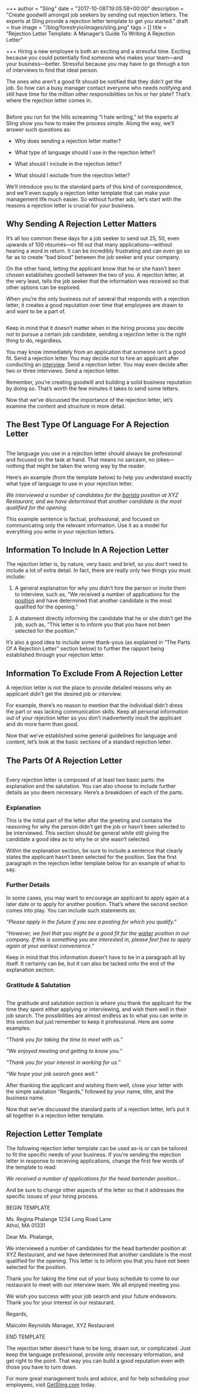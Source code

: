 +++
author = "Sling"
date = "2017-10-08T19:05:58+00:00"
description = "Create goodwill amongst job seekers by sending out rejection letters. The experts at Sling provide a rejection letter template to get you started."
draft = true
image = "/blog/forestryio/images/sling.png"
tags = []
title = "Rejection Letter Template: A Manager’s Guide To Writing A Rejection Letter"

+++
Hiring a new employee is both an exciting and a stressful time. Exciting because you could potentially find someone who makes your team—and your business—better. Stressful because you may have to go through a ton of interviews to find that ideal person.

The ones who aren’t a good fit should be notified that they didn’t get the job. So how can a busy manager contact everyone who needs notifying and still have time for the million other responsibilities on his or her plate? That’s where the rejection letter comes in.

<img src="/blog/forestryio/images/image2-5.jpg" alt="" class=" forestry--none" style="float: none;">

Before you run for the hills screaming “I hate writing,” let the experts at Sling show you how to make the process simple. Along the way, we’ll answer such questions as:

* Why does sending a rejection letter matter?

* What type of language should I use in the rejection letter?

* What should I include in the rejection letter?

* What should I exclude from the rejection letter?

We’ll introduce you to the standard parts of this kind of correspondence, and we’ll even supply a rejection letter template that can make your management life much easier. So without further ado, let’s start with the reasons a rejection letter is crucial for your business.

## Why Sending A Rejection Letter Matters

It’s all too common these days for a job seeker to send out 25, 50, even upwards of 100 résumés—or fill out that many applications—without hearing a word in return. It can be incredibly frustrating and can even go so far as to create “bad blood” between the job seeker and your company.

On the other hand, letting the applicant know that he or she hasn’t been chosen establishes goodwill between the two of you. A rejection letter, at the very least, tells the job seeker that the information was received so that other options can be explored.

When you’re the only business out of several that responds with a rejection letter, it creates a good reputation over time that employees are drawn to and want to be a part of.

<img src="/blog/forestryio/images/image1-5.jpg" alt="" class=" forestry--none" style="float: none;">

Keep in mind that it doesn’t matter when in the hiring process you decide not to pursue a certain job candidate, sending a rejection letter is the right thing to do, regardless.

You may know immediately from an application that someone isn’t a good fit. Send a rejection letter. You may decide not to hire an applicant after conducting an [interview](https://getsling.com/blog/post/restaurant-interview-questions/). Send a rejection letter. You may even decide after two or three interviews. Send a rejection letter.

Remember, you’re creating goodwill and building a solid business reputation by doing so. That’s worth the few minutes it takes to send some letters.

Now that we’ve discussed the importance of the rejection letter, let’s examine the content and structure in more detail.

## The Best Type Of Language For A Rejection Letter

<img src="/blog/forestryio/images/image3-4.jpg" alt="" class=" forestry--none" style="float: none;">

The language you use in a rejection letter should always be professional and focused on the task at hand. That means no sarcasm, no jokes—nothing that might be taken the wrong way by the reader.

Here’s an example (from the template below) to help you understand exactly what type of language to use in your rejection letter.

*We interviewed a number of candidates for the [barista](https://getsling.com/blog/post/barista-job-description/) position at XYZ Restaurant, and we have determined that another candidate is the most qualified for the opening.*

This example sentence is factual, professional, and focused on communicating only the relevant information. Use it as a model for everything you write in your rejection letters.

## Information To Include In A Rejection Letter

The rejection letter is, by nature, very basic and brief, so you don’t need to include a lot of extra detail. In fact, there are really only two things you must include:

1. A general explanation for why you didn’t hire the person or invite them to interview, such as, “We received a number of applications for the [position](https://getsling.com/blog/post/how-to-write-the-perfect-job-description/) and have determined that another candidate is the most qualified for the opening.”

1. A statement directly informing the candidate that he or she didn’t get the job, such as, “This letter is to inform you that you have not been selected for the position.”

It’s also a good idea to include some thank-yous (as explained in “The Parts Of A Rejection Letter” section below) to further the rapport being established through your rejection letter.

## Information To Exclude From A Rejection Letter

A rejection letter is not the place to provide detailed reasons why an applicant didn’t get the desired job or interview.

For example, there’s no reason to mention that the individual didn’t dress the part or was lacking communication skills. Keep all personal information out of your rejection letter so you don’t inadvertently insult the applicant and do more harm than good.

Now that we’ve established some general guidelines for language and content, let’s look at the basic sections of a standard rejection letter.

## The Parts Of A Rejection Letter

<img src="/blog/forestryio/images/image5-3.jpg" alt="" class=" forestry--none forestry--none" style="float: none;">

Every rejection letter is composed of at least two basic parts: the explanation and the salutation. You can also choose to include further details as you deem necessary. Here’s a breakdown of each of the parts.

### Explanation

This is the initial part of the letter after the greeting and contains the reasoning for why the person didn’t get the job or hasn’t been selected to be interviewed. This section should be general while still giving the candidate a good idea as to why he or she wasn’t selected.

Within the explanation section, be sure to include a sentence that clearly states the applicant hasn’t been selected for the position. See the first paragraph in the rejection letter template below for an example of what to say.

### Further Details

In some cases, you may want to encourage an applicant to apply again at a later date or to apply for another position. That’s where the second section comes into play. You can include such statements as:

*“Please apply in the future if you see a posting for which you qualify.”*

*“However, we feel that you might be a good fit for the [waiter](https://getsling.com/blog/post/waiter-job-description/) position in our company. If this is something you are interested in, please feel free to apply again at your earliest convenience.”*

Keep in mind that this information doesn’t have to be in a paragraph all by itself. It certainly can be, but it can also be tacked onto the end of the explanation section.

### Gratitude & Salutation

<img src="/blog/forestryio/images/image4-4.jpg" alt="" class=" forestry--none" style="float: none;">

The gratitude and salutation section is where you thank the applicant for the time they spent either applying or interviewing, and wish them well in their job search. The possibilities are almost endless as to what you can write in this section but just remember to keep it professional. Here are some examples.

*“Thank you for taking the time to meet with us.”*

*“We enjoyed meeting and getting to know you.”*

*“Thank you for your interest in working for us.”*

*“We hope your job search goes well.”*

After thanking the applicant and wishing them well, close your letter with the simple salutation “Regards,” followed by your name, title, and the business name.

Now that we’ve discussed the standard parts of a rejection letter, let’s put it all together in a rejection letter template.

## Rejection Letter Template

The following rejection letter template can be used as-is or can be tailored to fit the specific needs of your business. If you’re sending the rejection letter in response to receiving applications, change the first few words of the template to read:

*We received a number of applications for the head bartender position...*

And be sure to change other aspects of the letter so that it addresses the specific issues of your hiring process.
<begin template=""></begin>

BEGIN TEMPLATE

Ms. Regina Phalange 
1234 Long Road Lane  
Athol, MA 01331

Dear Ms. Phalange,

We interviewed a number of candidates for the head bartender position at XYZ Restaurant, and we have determined that another candidate is the most qualified for the opening. This letter is to inform you that you have not been selected for the position.

Thank you for taking the time out of your busy schedule to come to our restaurant to meet with our interview team. We all enjoyed meeting you.

We wish you success with your job search and your future endeavors. Thank you for your interest in our restaurant.

Regards,

Malcolm Reynolds 
Manager, XYZ Restaurant

END TEMPLATE
<end template=""></end>

The rejection letter doesn’t have to be long, drawn out, or complicated. Just keep the language professional, provide only necessary information, and get right to the point. That way you can build a good reputation even with those you have to turn down.

For more great management tools and advice, and for help scheduling your employees, visit [GetSling.com](www.getsling.com) today.